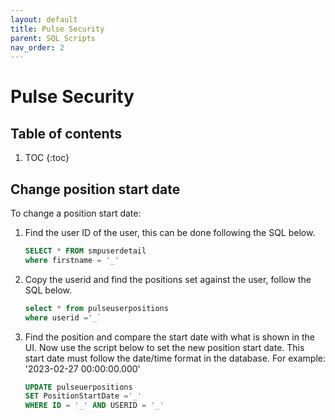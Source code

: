 ```yaml
---
layout: default
title: Pulse Security
parent: SQL Scripts
nav_order: 2
---
```


# Pulse Security

## Table of contents

1. TOC
{:toc}

## Change position start date

To change a position start date:
1. Find the user ID of the user, this can be done following the SQL below.
    ```sql
    SELECT * FROM smpuserdetail
    where firstname = '_'
    ```
2. Copy the userid and find the positions set against the user, follow the SQL below.
    ```sql
    select * from pulseuserpositions
    where userid ='_`
    ```
3. Find the position and compare the start date with what is shown in the UI. Now use the script below to set the new position start date. This start date must follow the date/time format in the database. For example: '2023-02-27 00:00:00.000'

    ```sql
    UPDATE pulseuerpositions
    SET PositionStartDate ='_'
    WHERE ID = '_' AND USERID = '_'
    ```
